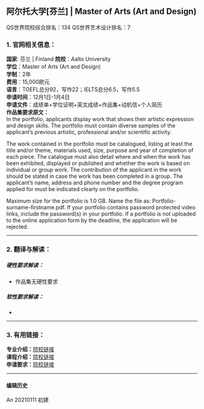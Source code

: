 ## 阿尔托大学[芬兰] | Master of Arts (Art and Design)

QS世界院校综合排名：134
QS世界艺术设计排名：7

### 1. 官网相关信息：

**国家**: 芬兰 | Finland
**院校**：Aalto University  
**学位**：Master of Arts (Art and Design)  
**学制**：2年  
**费用**：15,000欧元  
**语言**：TOEFL总分92，写作22；IELTS总分6.5，写作5.5  
**申请时间**：12月1日-1月4日  
**申请文件**：成绩单+学位证明+英文成绩+作品集+动机信+个人简历  
**作品集要求原文：**   
In the portfolio, applicants display work that shows their artistic expression and design skills. The portfolio must contain diverse samples of the applicant’s previous artistic, professional and/or scientific activity.

The work contained in the portfolio must be catalogued, listing at least the title and/or theme, materials used, size, purpose and year of completion of each piece. The catalogue must also detail where and when the work has been exhibited, displayed or published and whether the work is based on individual or group work. The contribution of the applicant in the work should be stated in case the work has been completed in a group. The applicant’s name, address and phone number and the degree program applied for must be indicated clearly on the portfolio.

Maximum size for the portfolio is 1.0 GB. Name the file as: Portfolio-surname-firstname.pdf. If your portfolio contains password protected video links, include the password(s) in your portfolio. If a portfolio is not uploaded to the online application form by the deadline, the application will be rejected.



---


### 2. 翻译与解读：

##### 硬性要求解读：
- 作品集无硬性要求  


##### 软性要求解读：
-


---


### 3. 有用链接：

**专业介绍：**[院校链接](https://www.aalto.fi/en/study-options/masters-programme-in-interior-architecture)  
**课程介绍：**[院校链接](https://www.aalto.fi/en/study-options/masters-programme-in-interior-architecture)  
**申请要求：**[院校链接](https://into.aalto.fi/display/eninterm/Curriculum+2020-2022)



---


#### 编辑历史

An 20210111 初建  
